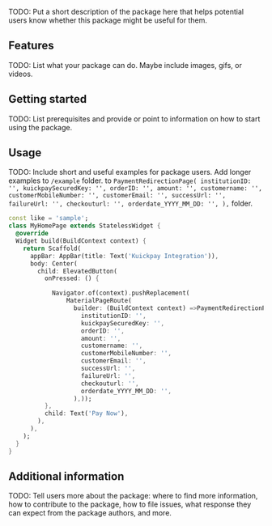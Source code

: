<!--
This README describes the package. If you publish this package to pub.dev,
this README's contents appear on the landing page for your package.

For information about how to write a good package README, see the guide for
[writing package pages](https://dart.dev/guides/libraries/writing-package-pages).

For general information about developing packages, see the Dart guide for
[creating packages](https://dart.dev/guides/libraries/create-library-packages)
and the Flutter guide for
[developing packages and plugins](https://flutter.dev/developing-packages).
Digital Payment Solution
At Kuickpay we enable our customers to present, collect and manage payments through a one window quick, simple and convenient platform.
-->

TODO: Put a short description of the package here that helps potential users
know whether this package might be useful for them.

## Features

TODO: List what your package can do. Maybe include images, gifs, or videos.

## Getting started

TODO: List prerequisites and provide or point to information on how to
start using the package.

## Usage

TODO: Include short and useful examples for package users. Add longer examples
to `/example` folder.
to `PaymentRedirectionPage(
institutionID: '',
kuickpaySecuredKey: '',
orderID: '',
amount: '',
customername: '',
customerMobileNumber: '',
customerEmail: '',
successUrl: '',
failureUrl: '',
checkouturl: '',
orderdate_YYYY_MM_DD: '',
),` folder.

```dart
const like = 'sample';
class MyHomePage extends StatelessWidget {
  @override
  Widget build(BuildContext context) {
    return Scaffold(
      appBar: AppBar(title: Text('Kuickpay Integration')),
      body: Center(
        child: ElevatedButton(
          onPressed: () {

            Navigator.of(context).pushReplacement(
                MaterialPageRoute(
                  builder: (BuildContext context) =>PaymentRedirectionPage(
                    institutionID: '',
                    kuickpaySecuredKey: '',
                    orderID: '',
                    amount: '',
                    customername: '',
                    customerMobileNumber: '',
                    customerEmail: '',
                    successUrl: '',
                    failureUrl: '',
                    checkouturl: '',
                    orderdate_YYYY_MM_DD: '',
                  ),));
          },
          child: Text('Pay Now'),
        ),
      ),
    );
  }
}
```

## Additional information

TODO: Tell users more about the package: where to find more information, how to
contribute to the package, how to file issues, what response they can expect
from the package authors, and more.

